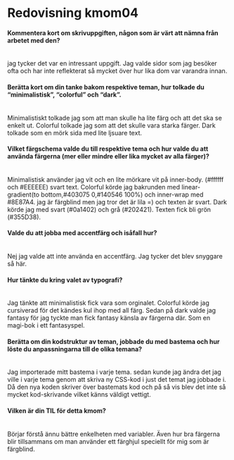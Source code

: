 ---
---
Redovisning kmom04
=========================

<h4>Kommentera kort om skrivuppgiften, någon som är värt att nämna från arbetet med den?</h4></br>
jag tycker det var en intressant uppgift. Jag valde sidor som jag besöker ofta och har inte reflekterat så mycket över hur lika dom var varandra innan.

<h4>Berätta kort om din tanke bakom respektive teman, hur tolkade du “minimalistisk”, “colorful” och “dark”.</h4></br>
Minimalistiskt tolkade jag som att man skulle ha lite färg och att det ska se enkelt ut.
Colorful tolkade jag som att det skulle vara starka färger.
Dark tolkade som en mörk sida med lite ljsuare text.

<h4>Vilket färgschema valde du till respektive tema och hur valde du att använda färgerna (mer eller mindre eller lika mycket av alla färger)?</h4></br>
Minimalistisk använder jag vit och en lite mörkare vit på inner-body. (#ffffff och #EEEEEE) svart text.
Colorful körde jag bakrunden med linear-gradient(to bottom,#403075 0,#140546 100%) och inner-wrap med #8E87A4.
jag är färgblind men jag tror det är lila =) och texten är svart.
Dark körde jag med svart (#0a1402) och grå (#202421).  Texten fick bli grön (#355D38).

<h4>Valde du att jobba med accentfärg och isåfall hur?</h4></br>
Nej jag valde att inte använda en accentfärg. Jag tycker det blev snyggare så här.

<h4>Hur tänkte du kring valet av typografi?</h4></br>
Jag tänkte att minimalistisk fick vara som orginalet. Colorful körde jag cursiverad för det kändes kul ihop med all färg. Sedan på dark valde jag fantasy för jag tyckte man fick fantasy känsla av färgerna där. Som en magi-bok i ett fantasyspel.

<h4>Berätta om din kodstruktur av teman, jobbade du med bastema och hur löste du anpassningarna till de olika temana?</h4></br>
Jag importerade mitt bastema i varje tema. sedan kunde jag ändra det jag ville i varje tema genom att skriva ny CSS-kod i just det temat jag jobbade i. Då den nya koden skriver över bastemats kod och på så vis blev det inte så mycket kod-skrivande vilket känns väldigt vettigt.

<h4>Vilken är din TIL för detta kmom?</h4></br>
Börjar förstå ännu bättre enkelheten med variabler. Även hur bra färgerna blir tillsammans om man använder ett färghjul speciellt för mig som är färgblind.
